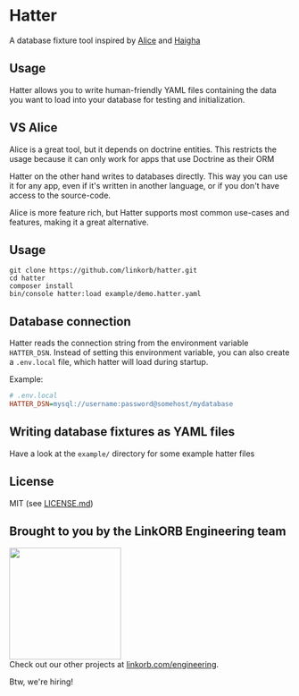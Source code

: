 # Hatter

A database fixture tool inspired by [Alice](https://github.com/nelmio/alice) and [Haigha](https://github.com/linkorb/haigha)

## Usage

Hatter allows you to write human-friendly YAML files containing the data you want to load into your database for testing and initialization.

## VS Alice

Alice is a great tool, but it depends on doctrine entities.
This restricts the usage because it can only work for apps that use Doctrine as their ORM

Hatter on the other hand writes to databases directly. This way you can use it for any app, even if it's written in another language, or if you don't have access to the source-code.

Alice is more feature rich, but Hatter supports most common use-cases and features, making it a great alternative.

## Usage

```
git clone https://github.com/linkorb/hatter.git
cd hatter
composer install
bin/console hatter:load example/demo.hatter.yaml
```

## Database connection

Hatter reads the connection string from the environment variable `HATTER_DSN`. 
Instead of setting this environment variable, you can also create a `.env.local` file, which hatter will load during startup.

Example:

```ini
# .env.local
HATTER_DSN=mysql://username:password@somehost/mydatabase
```

## Writing database fixtures as YAML files

Have a look at the `example/` directory for some example hatter files

## License

MIT (see [LICENSE.md](LICENSE.md))

## Brought to you by the LinkORB Engineering team

<img src="http://www.linkorb.com/d/meta/tier1/images/linkorbengineering-logo.png" width="200px" /><br />
Check out our other projects at [linkorb.com/engineering](http://www.linkorb.com/engineering).

Btw, we're hiring!

